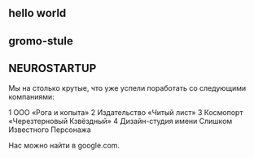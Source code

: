 ## hello world


## gromo-stule

## NEUROSTARTUP


Мы на столько крутые, что уже успели поработать со следующими компаниями:

1 ООО «Рога и копыта»
2 Издательство «Читый лист»
3 Космопорт «Черезтерновый Кзвёздный»
4 Дизайн-студия имени Слишком Известного Персонажа

Нас можно найти в google.com.